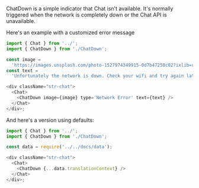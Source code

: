 ChatDown is a simple indicator that Chat isn't available.
It's normally triggered when the network is completely down or the Chat API is unavailable.

Here's an example with a customized error message

```js
import { Chat } from '../';
import { ChatDown } from './ChatDown';

const image =
  'https://images.unsplash.com/photo-1527974349915-0d7b47258c02?ixlib=rb-1.2.1&ixid=eyJhcHBfaWQiOjEyMDd9&auto=format&fit=crop&w=120&q=80';
const text =
  'Unfortunately the network is down. Check your wifi and try again later';

<div className="str-chat">
  <Chat>
    <ChatDown image={image} type='Network Error' text={text} />
  </Chat>
</div>;
```

And here's a version using defaults:

```js
import { Chat } from '../';
import { ChatDown } from './ChatDown';

const data = require('../../docs/data');

<div className="str-chat">
  <Chat>
    <ChatDown {...data.translationContext} />
  </Chat>
</div>;
```
